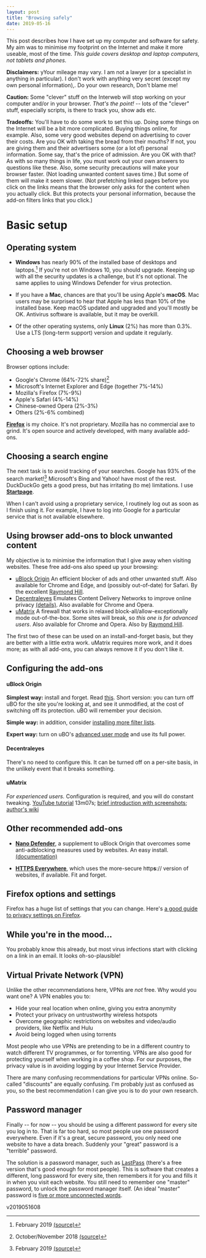 ```yaml
---
layout: post
title: "Browsing safely"
date: 2019-05-16
---
```

This post describes how I have set up my computer and software for safety. My aim was to minimise my footprint on the Internet and make it more useable, most of the time. *This guide covers desktop and laptop computers, not tablets and phones.*

**Disclaimers:** yYour mileage may vary. I am not a lawyer  (or a specialist in anything in particular). I don't work with anything  very secret (except my own personal information),. Do your own research, Don't blame me!

**Caution:** Some "clever" stuff on the Interweb will stop working on your  computer and/or in your browser. *That's the point!* -- lots of the "clever" stuff, especially scripts, is there to track you, show ads etc.

**Tradeoffs:** You'll have to do some work to set this up. Doing some things on the Internet will be a bit more  complicated. Buying things online, for example. Also, some very good  websites depend on advertising to cover their costs. Are you OK with  taking the bread from their mouths? If not, you are giving them and their  advertisers some (or a lot of) personal information. Some say, that's the price of  admission. Are you OK with that? As with so many things in life, you  must work out your own answers to questions like these. Also, some  security precautions will make your browser faster. (Not loading unwanted  content saves time.) But some of them will make it seem slower. (Not  prefetching linked pages before you click on the links means that the  browser only asks for the content when you actually click. But this  protects your personal information, because the add-on filters links that you click.)

# Basic setup

## Operating system

* **Windows** has nearly 90% of the installed base of desktops and laptops.[^1] If you're not on Windows 10, you should upgrade. Keeping up with all the security updates is a challenge, but it's not optional. The same applies to using Windows Defender for virus protection.

* If you have a **Mac**, chances are that you'll be using Apple's **macOS**. Mac users may be surprised to hear that Apple has less than 10% of the installed base. Keep macOS updated and upgraded and you'll mostly be OK. Antivirus software is available, but it may be overkill.

* Of the other operating systems, only **Linux** (2%) has more than 0.3%. Use a LTS (long-term support) version and update it regularly.

[^1]: February 2019 [(source)](https://en.wikipedia.org/wiki/Usage_share_of_operating_systems#Desktop_and_laptop_computers)

## Choosing a web browser

Browser options include:
* Google's Chrome (64%-72% share)[^2]
* Microsoft's Internet Explorer and Edge (together 7%-14%)
* Mozilla's Firefox (7%-9%)
* Apple's Safari (4%-14%)
* Chinese-owned Opera (2%-3%)
* Others (2%-6% combined)

[^2]: October/November 2018 [(source)](https://en.wikipedia.org/wiki/Usage_share_of_web_browsers#Summary_tables)

[**Firefox**](https://www.mozilla.org/firefox/new/) is my choice. It's not proprietary. Mozilla has no commercial axe to grind. It's open source and actively developed, with many available add-ons.

## Choosing a search engine

The next task is to avoid tracking of your searches. Google has 93% of the search market![^3] Microsoft's Bing and Yahoo! have most of the rest. DuckDuckGo gets a good press, but has irritating (to me) limitations. I use [**Startpage**](https://www.startpage.com).

[^3]: February 2019 [(source)](https://en.wikipedia.org/wiki/Web_search_engine#Market_share_in_February_2019)

When I can't avoid using a proprietary service, I routinely log out as soon as I finish using it. For example, I have to log into Google for a particular service that is not available elsewhere.

## Using browser add-ons to block unwanted content

My objective is to minimise the information that I give away when visiting websites. These free add-ons also speed up your browsing:
* [uBlock Origin](https://addons.mozilla.org/en-GB/firefox/addon/ublock-origin/) An efficient blocker of ads and other unwanted stuff. Also available for Chrome and Edge, and (possibly out-of-date) for Safari. By the excellent [Raymond Hill](https://github.com/gorhill).
* [Decentraleyes](https://addons.mozilla.org/en-GB/firefox/addon/decentraleyes/) Emulates Content Delivery Networks to improve online privacy [(details)](https://git.synz.io/Synzvato/decentraleyes/wikis/Simple-Introduction). Also available for Chrome and Opera.
* [uMatrix](https://addons.mozilla.org/en-GB/firefox/addon/ublock-origin/) A firewall that works in relaxed block-all/allow-exceptionally mode out-of-the-box. Some sites will break, so *this one is for advanced users*. Also available for Chrome and Opera. Also by [Raymond Hill](https://github.com/gorhill).

The first two of these can be used on an install-and-forget basis, but they are better with a little extra work. uMatrix requires more work, and it does more; as with all add-ons, you can always remove it if you don't like it.

## Configuring the add-ons

#### uBlock Origin

**Simplest way:** install and forget. Read [this](https://github.com/gorhill/uBlock/wiki/Quick-guide:-popup-user-interface). Short version: you can turn off uBO for the site you're looking at, and see it unmodified, at the cost of switching off its protection. uBO will remember your decision.

**Simple way:** in addition, consider [installing more filter lists](https://github.com/gorhill/uBlock/wiki/Dashboard:-Filter-lists). 

**Expert way:** turn on uBO's [advanced user mode](https://github.com/gorhill/uBlock/wiki/Advanced-user-features) and use its full power.

#### Decentraleyes

There's no need to configure this. It can be turned off on a per-site basis, in the unlikely event that it breaks something.

#### uMatrix

*For experienced users.* Configuration is required, and you will do constant tweaking. [YouTube tutorial](https://www.youtube.com/watch?v=TVozpo3zUBk) 13m07s; [brief introduction with screenshots](https://www.ghacks.net/2017/11/28/a-umatrix-guide-for-firefox/); [author's wiki](https://github.com/gorhill/uMatrix/wiki)

## Other recommended add-ons

* [**Nano Defender**](https://addons.mozilla.org/en-GB/firefox/addon/nano-defender-firefox/?src=search), a supplement to uBlock Origin that overcomes some anti-adblocking measures used by websites. An easy install. [(documentation)](https://jspenguin2017.github.io/uBlockProtector/)

* [**HTTPS Everywhere**](https://addons.mozilla.org/en-GB/firefox/addon/https-everywhere/), which uses the more-secure http**s**:// version of websites, if available. Fit and forget.

## Firefox options and settings

Firefox has a huge list of settings that you can change. Here's [a good guide to privacy settings on Firefox](https://restoreprivacy.com/firefox-privacy/).

## While you're in the mood...

You probably know this already, but most virus infections start with clicking on a link in an email. It looks oh-so-plausible!

## Virtual Private Network (VPN)

Unlike the other recommendations here, VPNs are *not* free. Why would you want one? A VPN enables you to:
* Hide your real location when online, giving you extra anonymity
* Protect your privacy on untrustworthy wireless hotspots
* Overcome geographic restrictions on websites and video/audio providers, like Netflix and Hulu
* Avoid being logged when using torrents

Most people who use VPNs are pretending to be in a different country to watch different TV programmes, or for torrenting. VPNs are also good for protecting yourself when working in a coffee shop. For our purposes, the privacy value is in avoiding logging by your Internet Service Provider.

There are many confusing recommendations for particular VPNs online. So-called "discounts" are equally confusing. I'm probably just as confused as you, so the best recommendation I can give you is to do your own research.

## Password manager

Finally -- for now -- you should be using a different password for every site you log in to. That is far too hard, so most people use one password everywhere. Even if it's a great, secure password, you only need one website to have a data breach. Suddenly your "great" password is a "terrible" password.

The solution is a password manager, such as [LastPass](https://www.lastpass.com/) (there's a free version that's good enough for most people). This is software that creates a different, long password for every site, then remembers it for you and fills it in when you visit each website. You still need to remember one "master" password, to unlock the password manager itself. (An ideal "master" password is [five or more unconnected words](https://xkcd.com/936/).

v2019051608
